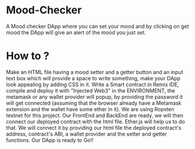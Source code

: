 # Mood-Checker
A Mood checker DApp where you can set your mood and by clicking on get mood the DApp will give an alert of the mood you just set.

# How to ?
Make an HTML file having a mood setter and a getter button and an input text box which will provide a space to write something, make your DApp look appealing by adding CSS in it.
Write a Smart contract in Remix IDE, compile and deploy it with "Injected Web3" in the ENVIRONMENT, the metamask or any wallet provider will popup, by providing the password it will get connected (assuming that the browser already have a Metamask extension and the wallet have some ether in it). We are using Ropsten testnet for this project.
Our FrontEnd and BackEnd are ready, we will then connect our deployed contract with the html file. Ether.js will help us to do that.
We will connect it by providing our html file the deployed contract's address, contract's ABI, a wallet provider and the setter and getter functions.
Our DApp is ready to Go!!
